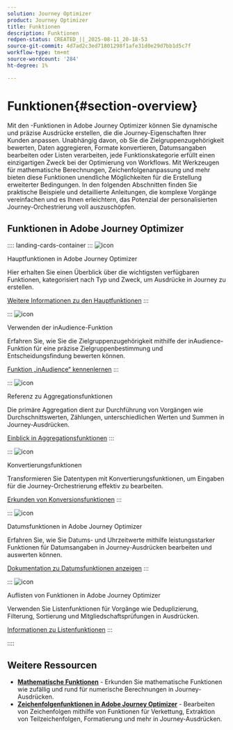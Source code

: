 ```yaml
---
solution: Journey Optimizer
product: Journey Optimizer
title: Funktionen
description: Funktionen
redpen-status: CREATED_||_2025-08-11_20-18-53
source-git-commit: 4d7ad2c3ed71801298f1afe31d0e29d7bb1d5c7f
workflow-type: tm+mt
source-wordcount: '284'
ht-degree: 1%

---
```



# Funktionen{#section-overview}

Mit den -Funktionen in Adobe Journey Optimizer können Sie dynamische und präzise Ausdrücke erstellen, die die Journey-Eigenschaften Ihrer Kunden anpassen. Unabhängig davon, ob Sie die Zielgruppenzugehörigkeit bewerten, Daten aggregieren, Formate konvertieren, Datumsangaben bearbeiten oder Listen verarbeiten, jede Funktionskategorie erfüllt einen einzigartigen Zweck bei der Optimierung von Workflows. Mit Werkzeugen für mathematische Berechnungen, Zeichenfolgenanpassung und mehr bieten diese Funktionen unendliche Möglichkeiten für die Erstellung erweiterter Bedingungen. In den folgenden Abschnitten finden Sie praktische Beispiele und detaillierte Anleitungen, die komplexe Vorgänge vereinfachen und es Ihnen erleichtern, das Potenzial der personalisierten Journey-Orchestrierung voll auszuschöpfen.

## Funktionen in Adobe Journey Optimizer

:::: landing-cards-container
:::
![icon](https://cdn.experienceleague.adobe.com/icons/code-branch.svg?lang=de)

Hauptfunktionen in Adobe Journey Optimizer

Hier erhalten Sie einen Überblick über die wichtigsten verfügbaren Funktionen, kategorisiert nach Typ und Zweck, um Ausdrücke in Journey zu erstellen.

[Weitere Informationen zu den Hauptfunktionen](../using/building-journeys/expression/functions.md)
:::

:::
![icon](https://cdn.experienceleague.adobe.com/icons/bullseye.svg?lang=de)

Verwenden der inAudience-Funktion

Erfahren Sie, wie Sie die Zielgruppenzugehörigkeit mithilfe der inAudience-Funktion für eine präzise Zielgruppenbestimmung und Entscheidungsfindung bewerten können.

[Funktion „inAudience“ kennenlernen](../using/building-journeys/functions/functioninaudience.md)
:::

:::
![icon](https://cdn.experienceleague.adobe.com/icons/chart-line.svg?lang=de)

Referenz zu Aggregationsfunktionen

Die primäre Aggregation dient zur Durchführung von Vorgängen wie Durchschnittswerten, Zählungen, unterschiedlichen Werten und Summen in Journey-Ausdrücken.

[Einblick in Aggregationsfunktionen](aggregation-landing-page.md)
:::

:::
![icon](https://cdn.experienceleague.adobe.com/icons/exchange-alt.svg?lang=de)

Konvertierungsfunktionen

Transformieren Sie Datentypen mit Konvertierungsfunktionen, um Eingaben für die Journey-Orchestrierung effektiv zu bearbeiten.

[Erkunden von Konversionsfunktionen](conversion-landing-page.md)
:::

:::
![icon](https://cdn.experienceleague.adobe.com/icons/calendar-alt.svg?lang=de)

Datumsfunktionen in Adobe Journey Optimizer

Erfahren Sie, wie Sie Datums- und Uhrzeitwerte mithilfe leistungsstarker Funktionen für Datumsangaben in Journey-Ausdrücken bearbeiten und auswerten können.

[Dokumentation zu Datumsfunktionen anzeigen](date-landing-page.md)
:::

:::
![icon](https://cdn.experienceleague.adobe.com/icons/list-check.svg?lang=de)

Auflisten von Funktionen in Adobe Journey Optimizer

Verwenden Sie Listenfunktionen für Vorgänge wie Deduplizierung, Filterung, Sortierung und Mitgliedschaftsprüfungen in Ausdrücken.

[Informationen zu Listenfunktionen](list-landing-page.md)
:::

::::


## Weitere Ressourcen

- **[Mathematische Funktionen](math-landing-page.md)** - Erkunden Sie mathematische Funktionen wie zufällig und rund für numerische Berechnungen in Journey-Ausdrücken.
- **[Zeichenfolgenfunktionen in Adobe Journey Optimizer](string-landing-page.md)** - Bearbeiten von Zeichenfolgen mithilfe von Funktionen für Verkettung, Extraktion von Teilzeichenfolgen, Formatierung und mehr in Journey-Ausdrücken.
